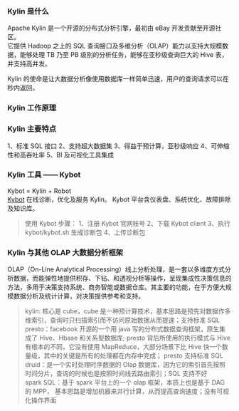 
### Kylin 是什么
Apache Kylin 是一个开源的分布式分析引擎，最初由 eBay 开发贡献至开源社区。  
它提供 Hadoop 之上的 SQL 查询接口及多维分析（OLAP）能力以支持大规模数据，能够处理 TB 乃至 PB 级别的分析任务，能够在亚秒级查询巨大的 Hive 表，并支持高并发。  

Kylin 的使命是让大数据分析像使用数据库一样简单迅速，用户的查询请求可以在秒内返回。  

### Kylin 工作原理

### Kylin 主要特点
1、标准 SQL 接口
2、支持超大数据集
3、得益于预计算，亚秒级响应
4、可伸缩性和高吞吐率
5、BI 及可视化工具集成

### Kylin 工具 —— Kybot 
Kybot = Kylin + Robot  
[Kybot](https://kybot.io/home) 在线诊断，优化及服务 Kylin。
Kybot 平台含仪表盘、系统优化、故障排除及知识库。  

> 使用 Kybot 步骤：
> 1、注册 Kybot 官网账号
> 2、下载 Kybot client
> 3、执行 kybot/kybot.sh 生成诊断包
> 4、上传诊断包

### Kylin 与其他 OLAP 大数据分析框架
OLAP（On-Line Analytical Processing）线上分析处理，是一套以多维度方式分析数据，而能弹性地提供积存、下钻、和透视分析等操作，呈现集成性决策信息的方法，多用于决策支持系统、商务智能或数据仓库。其主要的功能，在于方便大规模数据分析及统计计算，对决策提供参考和支持。  

> kylin: 核心是 cube，cube 是一种预计算技术，基本思路是预先对数据作多维索引，查询时只扫描索引而不访问原始数据从而提速；支持标准 SQL  
> presto：facebook 开源的一个用 java 写的分布式数据查询框架，原生集成了 Hive、Hbase 和关系型数据库;
>         presto 背后所使用的执行模式与 Hive 有根本的不同，它没有使用 MapReduce，大部分场景下比 Hive 快一个数量级，其中的关键是所有的处理都在内存中完成；
>         presto 支持标准 SQL  
> druid：是一个实时处理时序数据的 Olap 数据库，因为它的索引首先按照时间分片，查询的时候也是按照时间线去路由索引；SQL 支持不好   
> spark SQL：基于 spark 平台上的一个 olap 框架，本质上也是基于 DAG 的 MPP， 基本思路是增加机器来并行计算，从而提高查询速度；没有可视化操作界面  

